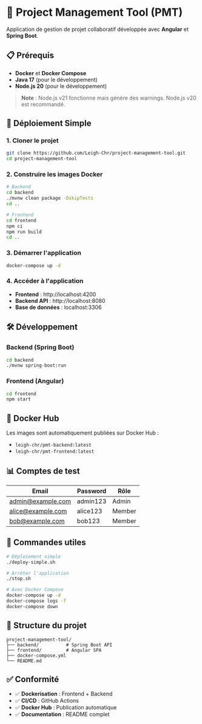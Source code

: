 # 🚀 Project Management Tool (PMT)

Application de gestion de projet collaboratif développée avec **Angular** et **Spring Boot**.

## 📋 Prérequis

- **Docker** et **Docker Compose**
- **Java 17** (pour le développement)
- **Node.js 20** (pour le développement)

> **Note** : Node.js v21 fonctionne mais génère des warnings. Node.js v20 est recommandé.

## 🚀 Déploiement Simple

### 1. Cloner le projet
```bash
git clone https://github.com/Leigh-Chr/project-management-tool.git
cd project-management-tool
```

### 2. Construire les images Docker
```bash
# Backend
cd backend
./mvnw clean package -DskipTests
cd ..

# Frontend  
cd frontend
npm ci
npm run build
cd ..
```

### 3. Démarrer l'application
```bash
docker-compose up -d
```

### 4. Accéder à l'application
- **Frontend** : http://localhost:4200
- **Backend API** : http://localhost:8080
- **Base de données** : localhost:3306

## 🛠️ Développement

### Backend (Spring Boot)
```bash
cd backend
./mvnw spring-boot:run
```

### Frontend (Angular)
```bash
cd frontend
npm start
```

## 🐳 Docker Hub

Les images sont automatiquement publiées sur Docker Hub :
- `leigh-chr/pmt-backend:latest`
- `leigh-chr/pmt-frontend:latest`

## 📊 Comptes de test

| Email | Password | Rôle |
|-------|----------|------|
| admin@example.com | admin123 | Admin |
| alice@example.com | alice123 | Member |
| bob@example.com | bob123 | Member |

## 🔧 Commandes utiles

```bash
# Déploiement simple
./deploy-simple.sh

# Arrêter l'application
./stop.sh

# Avec Docker Compose
docker-compose up -d
docker-compose logs -f
docker-compose down
```

## 📁 Structure du projet

```
project-management-tool/
├── backend/          # Spring Boot API
├── frontend/         # Angular SPA
├── docker-compose.yml
└── README.md
```

## ✅ Conformité

- ✅ **Dockerisation** : Frontend + Backend
- ✅ **CI/CD** : GitHub Actions
- ✅ **Docker Hub** : Publication automatique
- ✅ **Documentation** : README complet